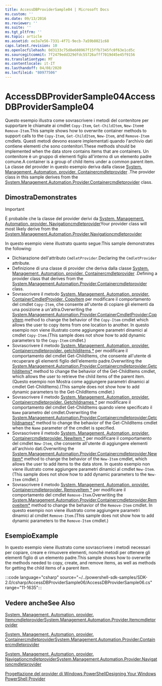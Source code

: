 ```yaml
---
title: AccessDBProviderSample04 | Microsoft Docs
ms.custom: ''
ms.date: 09/13/2016
ms.reviewer: ''
ms.suite: ''
ms.tgt_pltfrm: ''
ms.topic: article
ms.assetid: ee3a7e56-7331-4f71-9ecb-7a59b8021c68
caps.latest.revision: 10
ms.openlocfilehash: 0d3133c75d8e608967f15ffb7345fc0f63e1cd5c
ms.sourcegitcommit: 7f2479edd329dfdc55726afff7019d45e45f9156
ms.translationtype: MT
ms.contentlocale: it-IT
ms.lasthandoff: 04/08/2020
ms.locfileid: "80977506"
---
```

# <a name="accessdbprovidersample04"></a><span data-ttu-id="745c8-102">AccessDBProviderSample04</span><span class="sxs-lookup"><span data-stu-id="745c8-102">AccessDBProviderSample04</span></span>

<span data-ttu-id="745c8-103">Questo esempio illustra come sovrascrivere i metodi del contenitore per supportare le chiamate ai cmdlet `Copy-Item`, `Get-ChildItem`, `New-Item`e `Remove-Item`.</span><span class="sxs-lookup"><span data-stu-id="745c8-103">This sample shows how to overwrite container methods to support calls to the `Copy-Item`, `Get-ChildItem`, `New-Item`, and `Remove-Item` cmdlets.</span></span> <span data-ttu-id="745c8-104">Questi metodi devono essere implementati quando l'archivio dati contiene elementi che sono contenitori.</span><span class="sxs-lookup"><span data-stu-id="745c8-104">These methods should be implemented when the data store contains items that are containers.</span></span> <span data-ttu-id="745c8-105">Un contenitore è un gruppo di elementi figlio all'interno di un elemento padre comune.</span><span class="sxs-lookup"><span data-stu-id="745c8-105">A container is a group of child items under a common parent item.</span></span> <span data-ttu-id="745c8-106">La classe del provider in questo esempio deriva dalla classe [System. Management. Automation. provider. Containercmdletprovider](/dotnet/api/System.Management.Automation.Provider.ContainerCmdletProvider) .</span><span class="sxs-lookup"><span data-stu-id="745c8-106">The provider class in this sample derives from the [System.Management.Automation.Provider.Containercmdletprovider](/dotnet/api/System.Management.Automation.Provider.ContainerCmdletProvider) class.</span></span>

## <a name="demonstrates"></a><span data-ttu-id="745c8-107">Dimostra</span><span class="sxs-lookup"><span data-stu-id="745c8-107">Demonstrates</span></span>

> [!IMPORTANT]
> <span data-ttu-id="745c8-108">È probabile che la classe del provider derivi da [System. Management. Automation. provider. Navigationcmdletprovider](/dotnet/api/System.Management.Automation.Provider.NavigationCmdletProvider)</span><span class="sxs-lookup"><span data-stu-id="745c8-108">Your provider class will most likely derive from the [System.Management.Automation.Provider.Navigationcmdletprovider](/dotnet/api/System.Management.Automation.Provider.NavigationCmdletProvider)</span></span>

<span data-ttu-id="745c8-109">In questo esempio viene illustrato quanto segue:</span><span class="sxs-lookup"><span data-stu-id="745c8-109">This sample demonstrates the following:</span></span>

- <span data-ttu-id="745c8-110">Dichiarazione dell'attributo `CmdletProvider`.</span><span class="sxs-lookup"><span data-stu-id="745c8-110">Declaring the `CmdletProvider` attribute.</span></span>
- <span data-ttu-id="745c8-111">Definizione di una classe di provider che deriva dalla classe [System. Management. Automation. provider. Containercmdletprovider](/dotnet/api/System.Management.Automation.Provider.ContainerCmdletProvider) .</span><span class="sxs-lookup"><span data-stu-id="745c8-111">Defining a provider class that derives from the [System.Management.Automation.Provider.Containercmdletprovider](/dotnet/api/System.Management.Automation.Provider.ContainerCmdletProvider) class.</span></span>
- <span data-ttu-id="745c8-112">Sovrascrivere il metodo [System. Management. Automation. provider. ContainerCmdletProvider. CopyItem](/dotnet/api/System.Management.Automation.Provider.ContainerCmdletProvider.CopyItem) per modificare il comportamento del cmdlet `Copy-Item`, che consente all'utente di copiare gli elementi da una posizione a un'altra.</span><span class="sxs-lookup"><span data-stu-id="745c8-112">Overwriting the [System.Management.Automation.Provider.ContainerCmdletProvider.CopyItem](/dotnet/api/System.Management.Automation.Provider.ContainerCmdletProvider.CopyItem) method to change the behavior of the `Copy-Item` cmdlet which allows the user to copy items from one location to another.</span></span> <span data-ttu-id="745c8-113">In questo esempio non viene illustrato come aggiungere parametri dinamici al cmdlet `Copy-Item`.</span><span class="sxs-lookup"><span data-stu-id="745c8-113">(This sample does not show how to add dynamic parameters to the `Copy-Item` cmdlet.)</span></span>
- <span data-ttu-id="745c8-114">Sovrascrivere il metodo [System. Management. Automation. provider. Containercmdletprovider. getchilditems \*](/dotnet/api/System.Management.Automation.Provider.ContainerCmdletProvider.GetChildItems) per modificare il comportamento del cmdlet Get-ChildItems, che consente all'utente di recuperare gli elementi figlio dell'elemento padre.</span><span class="sxs-lookup"><span data-stu-id="745c8-114">Overwriting the [System.Management.Automation.Provider.Containercmdletprovider.Getchilditems\*](/dotnet/api/System.Management.Automation.Provider.ContainerCmdletProvider.GetChildItems) method to change the behavior of the Get-ChildItems cmdlet, which allows the user to retrieve the child items of the parent item.</span></span> <span data-ttu-id="745c8-115">(Questo esempio non Mostra come aggiungere parametri dinamici al cmdlet Get-ChildItems).</span><span class="sxs-lookup"><span data-stu-id="745c8-115">(This sample does not show how to add dynamic parameters to the Get-ChildItems cmdlet.)</span></span>
- <span data-ttu-id="745c8-116">Sovrascrivere il metodo [System. Management. Automation. provider. Containercmdletprovider. Getchildnames \*](/dotnet/api/System.Management.Automation.Provider.ContainerCmdletProvider.GetChildNames) per modificare il comportamento del cmdlet Get-ChildItems quando viene specificato il `Name` parametro del cmdlet.</span><span class="sxs-lookup"><span data-stu-id="745c8-116">Overwriting the [System.Management.Automation.Provider.Containercmdletprovider.Getchildnames\*](/dotnet/api/System.Management.Automation.Provider.ContainerCmdletProvider.GetChildNames) method to change the behavior of the Get-ChildItems cmdlet when the `Name` parameter of the cmdlet is specified.</span></span>
- <span data-ttu-id="745c8-117">Sovrascrivere il metodo [System. Management. Automation. provider. Containercmdletprovider. NewItem \*](/dotnet/api/System.Management.Automation.Provider.ContainerCmdletProvider.NewItem) per modificare il comportamento del cmdlet `New-Item`, che consente all'utente di aggiungere elementi all'archivio dati.</span><span class="sxs-lookup"><span data-stu-id="745c8-117">Overwriting the [System.Management.Automation.Provider.Containercmdletprovider.Newitem\*](/dotnet/api/System.Management.Automation.Provider.ContainerCmdletProvider.NewItem) method to change the behavior of the `New-Item` cmdlet, which allows the user to add items to the data store.</span></span> <span data-ttu-id="745c8-118">In questo esempio non viene illustrato come aggiungere parametri dinamici al cmdlet `New-Item`.</span><span class="sxs-lookup"><span data-stu-id="745c8-118">(This sample does not show how to add dynamic parameters to the `New-Item` cmdlet.)</span></span>
- <span data-ttu-id="745c8-119">Sovrascrivere il metodo [System. Management. Automation. provider. Containercmdletprovider. RemoveItem \*](/dotnet/api/System.Management.Automation.Provider.ContainerCmdletProvider.RemoveItem) per modificare il comportamento del cmdlet `Remove-Item`.</span><span class="sxs-lookup"><span data-stu-id="745c8-119">Overwriting the [System.Management.Automation.Provider.Containercmdletprovider.Removeitem\*](/dotnet/api/System.Management.Automation.Provider.ContainerCmdletProvider.RemoveItem) method to change the behavior of the `Remove-Item` cmdlet.</span></span> <span data-ttu-id="745c8-120">In questo esempio non viene illustrato come aggiungere parametri dinamici al cmdlet `Remove-Item`.</span><span class="sxs-lookup"><span data-stu-id="745c8-120">(This sample does not show how to add dynamic parameters to the `Remove-Item` cmdlet.)</span></span>

## <a name="example"></a><span data-ttu-id="745c8-121">Esempio</span><span class="sxs-lookup"><span data-stu-id="745c8-121">Example</span></span>

<span data-ttu-id="745c8-122">In questo esempio viene illustrato come sovrascrivere i metodi necessari per copiare, creare e rimuovere elementi, nonché metodi per ottenere gli elementi figlio di un elemento padre.</span><span class="sxs-lookup"><span data-stu-id="745c8-122">This sample shows how to overwrite the methods needed to copy, create, and remove items, as well as methods for getting the child items of a parent item.</span></span>

:::code language="csharp" source="~/../powershell-sdk-samples/SDK-2.0/csharp/AccessDBProviderSample06/AccessDBProviderSample06.cs" range="11-1635":::

## <a name="see-also"></a><span data-ttu-id="745c8-123">Vedere anche</span><span class="sxs-lookup"><span data-stu-id="745c8-123">See Also</span></span>

[<span data-ttu-id="745c8-124">System. Management. Automation. provider. Itemcmdletprovider</span><span class="sxs-lookup"><span data-stu-id="745c8-124">System.Management.Automation.Provider.Itemcmdletprovider</span></span>](/dotnet/api/System.Management.Automation.Provider.ItemCmdletProvider)

[<span data-ttu-id="745c8-125">System. Management. Automation. provider. Containercmdletprovider</span><span class="sxs-lookup"><span data-stu-id="745c8-125">System.Management.Automation.Provider.Containercmdletprovider</span></span>](/dotnet/api/System.Management.Automation.Provider.ContainerCmdletProvider)

[<span data-ttu-id="745c8-126">System. Management. Automation. provider. Navigationcmdletprovider</span><span class="sxs-lookup"><span data-stu-id="745c8-126">System.Management.Automation.Provider.Navigationcmdletprovider</span></span>](/dotnet/api/System.Management.Automation.Provider.NavigationCmdletProvider)

[<span data-ttu-id="745c8-127">Progettazione del provider di Windows PowerShell</span><span class="sxs-lookup"><span data-stu-id="745c8-127">Designing Your Windows PowerShell Provider</span></span>](./provider-types.md)
